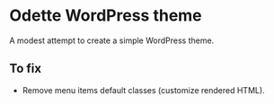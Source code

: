 # Odette WordPress theme

A modest attempt to create a simple WordPress theme.

## To fix

- Remove menu items default classes (customize rendered HTML).
